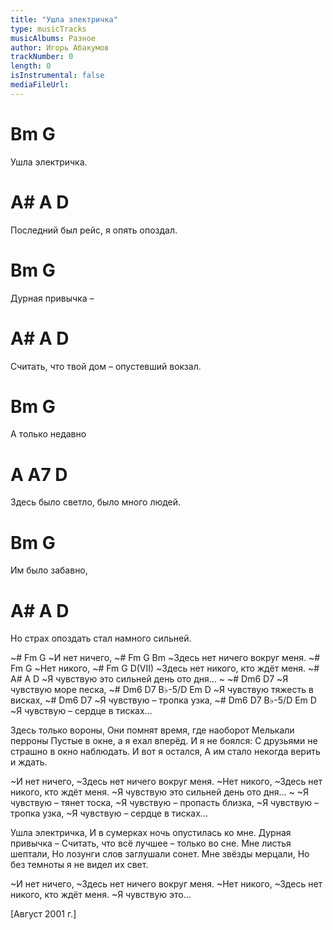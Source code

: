 ```yaml
---
title: "Ушла электричка"
type: musicTracks
musicAlbums: Разное
author: Игорь Абакумов
trackNumber: 0
length: 0
isInstrumental: false
mediaFileUrl: 
---
```


#   Bm            G
Ушла электричка.
#               A#       A        D
Последний был рейс, я опять опоздал.
#    Bm          G
Дурная привычка –
#                   A#        A         D
Считать, что твой дом – опустевший вокзал.
#   Bm            G
А только недавно
#                A         A7     D
Здесь было светло, было много людей.
#    Bm          G
Им было забавно,
#              A#           A        D
Но страх опоздать стал намного сильней.

~#   Fm      G
~И нет ничего,
~#       Fm      G           Bm
~Здесь нет ничего вокруг меня.
~# Fm      G
~Нет никого,
~#       Fm      G              D(VII)
~Здесь нет никого, кто ждёт меня.
~#        A#               A             D
~Я чувствую это сильней день ото дня...
~
~#   Dm6      D7
~Я чувствую море песка,
~#   Dm6      D7              B♭-5/D Em D
~Я чувствую тяжесть в висках,
~#   Dm6         D7
~Я чувствую – тропка узка,
~#   Dm6        D7              B♭-5/D Em D
~Я чувствую – сердце в тисках...

Здесь только вороны,
Они помнят время, где наоборот
Мелькали перроны
Пустые в окне, а я ехал вперёд.
И я не боялся:
С друзьями не страшно в окно наблюдать.
И вот я остался,
А им стало некогда верить и ждать.

~И нет ничего,
~Здесь нет ничего вокруг меня.
~Нет никого,
~Здесь нет никого, кто ждёт меня.
~Я чувствую это сильней день ото дня…
~
~Я чувствую – тянет тоска,
~Я чувствую – пропасть близка,
~Я чувствую – тропка узка,
~Я чувствую – сердце в тисках...

Ушла электричка,
И в сумерках ночь опустилась ко мне.
Дурная привычка –
Считать, что всё лучшее – только во сне.
Мне листья шептали,
Но лозунги слов заглушали сонет.
Мне звёзды мерцали,
Но без темноты я не видел их свет.

~И нет ничего,
~Здесь нет ничего вокруг меня.
~Нет никого,
~Здесь нет никого, кто ждёт меня.
~Я чувствую это...

[Август 2001 г.]

